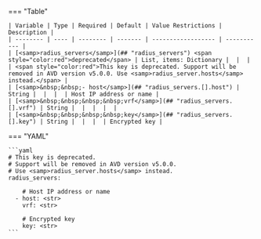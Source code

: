 <!--
  ~ Copyright (c) 2023 Arista Networks, Inc.
  ~ Use of this source code is governed by the Apache License 2.0
  ~ that can be found in the LICENSE file.
  -->
=== "Table"

    | Variable | Type | Required | Default | Value Restrictions | Description |
    | -------- | ---- | -------- | ------- | ------------------ | ----------- |
    | [<samp>radius_servers</samp>](## "radius_servers") <span style="color:red">deprecated</span> | List, items: Dictionary |  |  |  | <span style="color:red">This key is deprecated. Support will be removed in AVD version v5.0.0. Use <samp>radius_server.hosts</samp> instead.</span> |
    | [<samp>&nbsp;&nbsp;- host</samp>](## "radius_servers.[].host") | String |  |  |  | Host IP address or name |
    | [<samp>&nbsp;&nbsp;&nbsp;&nbsp;vrf</samp>](## "radius_servers.[].vrf") | String |  |  |  |  |
    | [<samp>&nbsp;&nbsp;&nbsp;&nbsp;key</samp>](## "radius_servers.[].key") | String |  |  |  | Encrypted key |

=== "YAML"

    ```yaml
    # This key is deprecated.
    # Support will be removed in AVD version v5.0.0.
    # Use <samp>radius_server.hosts</samp> instead.
    radius_servers:

        # Host IP address or name
      - host: <str>
        vrf: <str>

        # Encrypted key
        key: <str>
    ```
